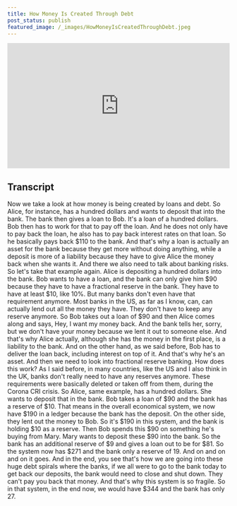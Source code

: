 ```yaml
---
title: How Money Is Created Through Debt
post_status: publish
featured_image: /_images/HowMoneyIsCreatedThroughDebt.jpeg
---
```


<div style="padding:56.25% 0 0 0;position:relative;"><iframe src="https://player.vimeo.com/video/845533956?badge=0&amp;autopause=0&amp;player_id=0&amp;app_id=58479" frameborder="0" allow="autoplay; fullscreen; picture-in-picture" allowfullscreen style="position:absolute;top:0;left:0;width:100%;height:100%;" title="006 How Money Is Created Through Debt"></iframe></div>

<div style="margin-bottom:30px;"></div>

## Transcript

Now we take a look at how money is being created by loans and debt. So Alice, for instance, has a hundred dollars and wants to deposit that into the bank. The bank then gives a loan to Bob. It's a loan of a hundred dollars. Bob then has to work for that to pay off the loan. And he does not only have to pay back the loan, he also has to pay back interest rates on that loan. So he basically pays back $110 to the bank. And that's why a loan is actually an asset for the bank because they get more without doing anything, while a deposit is more of a liability because they have to give Alice the money back when she wants it. And there we also need to talk about banking risks. So let's take that example again. Alice is depositing a hundred dollars into the bank. Bob wants to have a loan, and the bank can only give him $90 because they have to have a fractional reserve in the bank. They have to have at least $10, like 10%. But many banks don't even have that requirement anymore. Most banks in the US, as far as I know, can, can actually lend out all the money they have. They don't have to keep any reserve anymore. So Bob takes out a loan of $90 and then Alice comes along and says, Hey, I want my money back. And the bank tells her, sorry, but we don't have your money because we lent it out to someone else. And that's why Alice actually, although she has the money in the first place, is a liability to the bank. And on the other hand, as we said before, Bob has to deliver the loan back, including interest on top of it. And that's why he's an asset. And then we need to look into fractional reserve banking. How does this work? As I said before, in many countries, like the US and I also think in the UK, banks don't really need to have any reserves anymore. These requirements were basically deleted or taken off from them, during the Corona CRI crisis. So Alice, same example, has a hundred dollars. She wants to deposit that in the bank. Bob takes a loan of $90 and the bank has a reserve of $10. That means in the overall economical system, we now have $190 in a ledger because the bank has the deposit. On the other side, they lent out the money to Bob. So it's $190 in this system, and the bank is holding $10 as a reserve. Then Bob spends this $90 on something he's buying from Mary. Mary wants to deposit these $90 into the bank. So the bank has an additional reserve of $9 and gives a loan out to be for $81. So the system now has $271 and the bank only a reserve of 19. And on and on and on it goes. And in the end, you see that's how we are going into these huge debt spirals where the banks, if we all were to go to the bank today to get back our deposits, the bank would need to close and shut down. They can't pay you back that money. And that's why this system is so fragile. So in that system, in the end now, we would have $344 and the bank has only 27.
